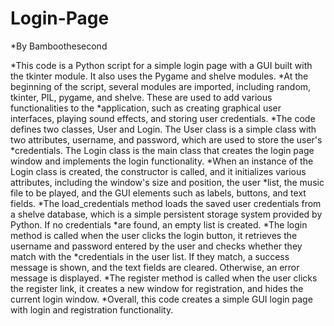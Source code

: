 # Login-Page
*By Bamboothesecond


*This code is a Python script for a simple login page with a GUI built with the tkinter module. It also uses the Pygame and shelve modules.
*At the beginning of the script, several modules are imported, including random, tkinter, PIL, pygame, and shelve. These are used to add various functionalities to the *application, such as creating graphical user interfaces, playing sound effects, and storing user credentials.
*The code defines two classes, User and Login. The User class is a simple class with two attributes, username, and password, which are used to store the user's *credentials. The Login class is the main class that creates the login page window and implements the login functionality.
*When an instance of the Login class is created, the constructor is called, and it initializes various attributes, including the window's size and position, the user *list, the music file to be played, and the GUI elements such as labels, buttons, and text fields.
*The load_credentials method loads the saved user credentials from a shelve database, which is a simple persistent storage system provided by Python. If no credentials *are found, an empty list is created.
*The login method is called when the user clicks the login button, it retrieves the username and password entered by the user and checks whether they match with the *credentials in the user list. If they match, a success message is shown, and the text fields are cleared. Otherwise, an error message is displayed.
*The register method is called when the user clicks the register link, it creates a new window for registration, and hides the current login window.
*Overall, this code creates a simple GUI login page with login and registration functionality.
